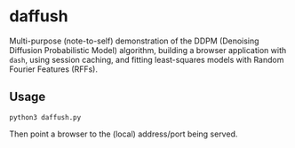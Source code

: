 # daffush

Multi-purpose (note-to-self) demonstration of the DDPM (Denoising Diffusion Probabilistic Model) algorithm, building a browser application with `dash`, using session caching, and fitting least-squares models with Random Fourier Features (RFFs).

## Usage

```
python3 daffush.py
```
Then point a browser to the (local) address/port being served.
